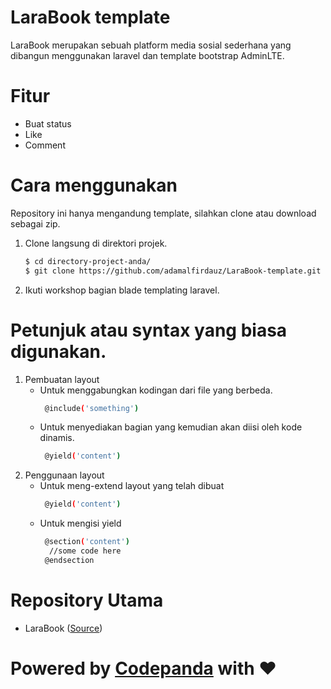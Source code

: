 # LaraBook template

LaraBook merupakan sebuah platform media sosial sederhana yang dibangun menggunakan laravel dan template bootstrap AdminLTE.

# Fitur

  - Buat status
  - Like
  - Comment

# Cara menggunakan
Repository ini hanya mengandung template, silahkan clone atau download sebagai zip.
1. Clone langsung di direktori projek.
    ```sh
    $ cd directory-project-anda/
    $ git clone https://github.com/adamalfirdauz/LaraBook-template.git
    ```
2. Ikuti workshop bagian blade templating laravel.

# Petunjuk atau syntax yang biasa digunakan.
1. Pembuatan layout
    - Untuk menggabungkan kodingan dari file yang berbeda.
        ```sh
         @include('something')
        ```
    - Untuk menyediakan bagian yang kemudian akan diisi oleh kode dinamis.
        ```sh
         @yield('content')
        ```
2. Penggunaan layout
    - Untuk meng-extend layout yang telah dibuat
        ```sh
         @yield('content')
        ```
    - Untuk mengisi yield
        ```sh
         @section('content')
          //some code here
         @endsection
        ```
# Repository Utama
- LaraBook ([Source](https://github.com/adamalfirdauz/LaraBook))



# Powered by [Codepanda](https://codepanda.web.id) with &hearts;